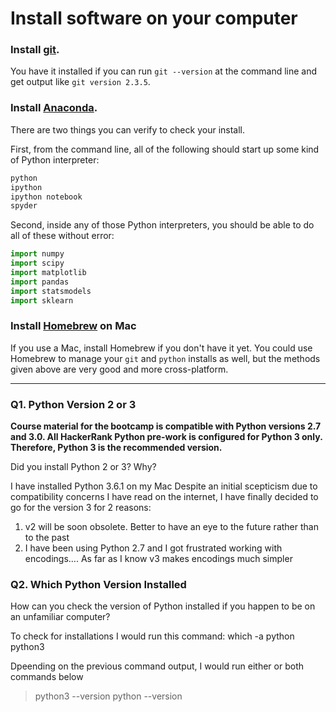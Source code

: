 # Install software on your computer


### Install [git](http://git-scm.com/).

You have it installed if you can run `git --version` at the command
line and get output like `git version 2.3.5`.


### Install [Anaconda](http://continuum.io/downloads).

There are two things you can verify to check your install.

First, from the command line, all of the following should start up
some kind of Python interpreter:

```bash
python
ipython
ipython notebook
spyder
```

Second, inside any of those Python interpreters, you should be able to
do all of these without error:

```python
import numpy
import scipy
import matplotlib
import pandas
import statsmodels
import sklearn
```

### Install [Homebrew](http://brew.sh/) on Mac

If you use a Mac, install Homebrew if you don't
have it yet. You could use Homebrew to manage your `git` and `python`
installs as well, but the methods given above are very good and more
cross-platform.

---

### Q1. Python Version 2 or 3

**Course material for the bootcamp is compatible with Python versions 2.7 and 3.0. All HackerRank Python pre-work is configured for Python 3 only.  Therefore, Python 3 is the recommended version.**  

Did you install Python 2 or 3? Why?  

I have installed Python 3.6.1 on my Mac
Despite an initial scepticism due to compatibility concerns I have read on the internet, I have finally decided to go for the version 3 for 2 reasons:
1)	v2 will be soon obsolete. Better to have an eye to the future rather than to the past
2)	I have been using Python 2.7 and I got frustrated working with encodings…. As far as I know v3 makes encodings much simpler



### Q2. Which Python Version Installed   

How can you check the version of Python installed if you happen to be on an unfamiliar computer?


To check for installations I would run this command:
which -a python python3

Dpeending on the previous command output, I would run either or both commands below
>python3 --version 
>python --version 


 


